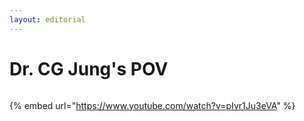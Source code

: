 ```yaml
---
layout: editorial
---
```


# Dr. CG Jung's POV

<figure><img src="../../../../../../.gitbook/assets/pexels-btgl-♡-19554341.jpg" alt=""><figcaption></figcaption></figure>

{% embed url="https://www.youtube.com/watch?v=pIvr1Ju3eVA" %}
